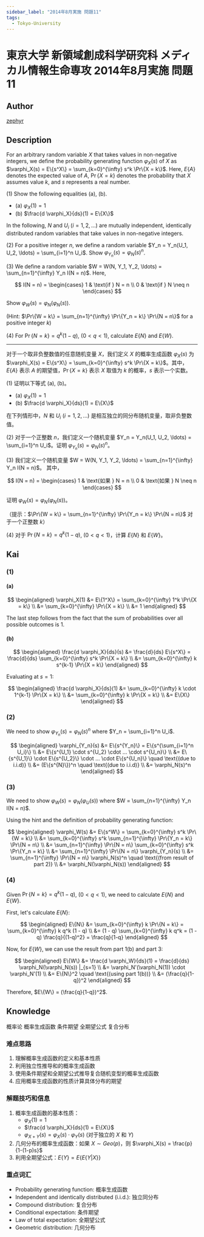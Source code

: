 ```yaml
---
sidebar_label: "2014年8月実施 問題11"
tags:
  - Tokyo-University
---
```


# 東京大学 新領域創成科学研究科 メディカル情報生命専攻 2014年8月実施 問題11

## **Author**
[zephyr](https://inshi-notes.zephyr-zdz.space/)

## **Description**
For an arbitrary random variable $X$ that takes values in non-negative integers, we define the probability generating function $\varphi_X(s)$ of $X$ as $\varphi_X(s) = E\{s^X\} = \sum_{k=0}^{\infty} s^k \Pr\{X = k\}$. Here, $E\{A\}$ denotes the expected value of $A$, $\Pr\{X = k\}$ denotes the probability that $X$ assumes value $k$, and $s$ represents a real number.

(1) Show the following equalities (a), (b).

- (a) $\varphi_X(1) = 1$
- (b) $\frac{d \varphi_X}{ds}(1) = E\{X\}$

In the following, $N$ and $U_i$ $(i = 1, 2, \ldots)$ are mutually independent, identically distributed random variables that take values in non-negative integers.

(2) For a positive integer $n$, we define a random variable $Y_n = Y_n(U_1, U_2, \ldots) = \sum_{i=1}^n U_i$. Show $\varphi_{Y_n}(s) = \varphi_N(s)^n$.

(3) We define a random variable $W = W(N, Y_1, Y_2, \ldots) = \sum_{n=1}^{\infty} Y_n I(N = n)$.
   Here,

$$
I(N = n) = 
   \begin{cases} 
   1 & \text{if } N = n \\
   0 & \text{if } N \neq n 
   \end{cases}
$$

Show $\varphi_W(s) = \varphi_N(\varphi_N(s))$.

(Hint: $\Pr\{W = k\} = \sum_{n=1}^{\infty} \Pr\{Y_n = k\} \Pr\{N = n\}$ for a positive integer $k$)

(4) For $\Pr\{N = k\} = q^k (1 - q)$, $(0 < q < 1)$, calculate $E\{N\}$ and $E\{W\}$.

---

对于一个取非负整数值的任意随机变量 $X$，我们定义 $X$ 的概率生成函数 $\varphi_X(s)$ 为 $\varphi_X(s) = E\{s^X\} = \sum_{k=0}^{\infty} s^k \Pr\{X = k\}$。其中，$E\{A\}$ 表示 $A$ 的期望值，$\Pr\{X = k\}$ 表示 $X$ 取值为 $k$ 的概率，$s$ 表示一个实数。

(1) 证明以下等式 (a), (b)。

- (a) $\varphi_X(1) = 1$
- (b) $\frac{d \varphi_X}{ds}(1) = E\{X\}$

在下列情形中，$N$ 和 $U_i$ $(i = 1, 2, \ldots)$ 是相互独立的同分布随机变量，取非负整数值。

(2) 对于一个正整数 $n$，我们定义一个随机变量 $Y_n = Y_n(U_1, U_2, \ldots) = \sum_{i=1}^n U_i$。证明 $\varphi_{Y_n}(s) = \varphi_N(s)^n$。

(3) 我们定义一个随机变量 $W = W(N, Y_1, Y_2, \ldots) = \sum_{n=1}^{\infty} Y_n I(N = n)$。
   其中，

$$
   I(N = n) = 
   \begin{cases} 
   1 & \text{如果 } N = n \\
   0 & \text{如果 } N \neq n 
   \end{cases}
$$

证明 $\varphi_W(s) = \varphi_N(\varphi_N(s))$。

（提示：$\Pr\{W = k\} = \sum_{n=1}^{\infty} \Pr\{Y_n = k\} \Pr\{N = n\}$ 对于一个正整数 $k$）

(4) 对于 $\Pr\{N = k\} = q^k (1 - q)$, $(0 < q < 1)$，计算 $E\{N\}$ 和 $E\{W\}$。

## **Kai**
### (1)
#### (a)

$$
\begin{aligned}
\varphi_X(1) &= E\{1^X\} = \sum_{k=0}^{\infty} 1^k \Pr\{X = k\} \\
&= \sum_{k=0}^{\infty} \Pr\{X = k\} \\
&= 1
\end{aligned}
$$

The last step follows from the fact that the sum of probabilities over all possible outcomes is 1.

#### (b)

$$
\begin{aligned}
\frac{d \varphi_X}{ds}(s) &= \frac{d}{ds} E\{s^X\} = \frac{d}{ds} \sum_{k=0}^{\infty} s^k \Pr\{X = k\} \\
&= \sum_{k=0}^{\infty} k s^{k-1} \Pr\{X = k\}
\end{aligned}
$$

Evaluating at $s = 1$:

$$
\begin{aligned}
\frac{d \varphi_X}{ds}(1) &= \sum_{k=0}^{\infty} k \cdot 1^{k-1} \Pr\{X = k\} \\
&= \sum_{k=0}^{\infty} k \Pr\{X = k\} \\
&= E\{X\}
\end{aligned}
$$

### (2)

We need to show $\varphi_{Y_n}(s) = \varphi_N(s)^n$ where $Y_n = \sum_{i=1}^n U_i$.

$$
\begin{aligned}
\varphi_{Y_n}(s) &= E\{s^{Y_n}\} = E\{s^{\sum_{i=1}^n U_i}\} \\
&= E\{s^{U_1} \cdot s^{U_2} \cdot ... \cdot s^{U_n}\} \\
&= E\{s^{U_1}\} \cdot E\{s^{U_2}\} \cdot ... \cdot E\{s^{U_n}\} \quad \text{(due to i.i.d)} \\
&= (E\{s^{N}\})^n \quad \text{(due to i.i.d)} \\
&= \varphi_N(s)^n
\end{aligned}
$$

### (3)

We need to show $\varphi_W(s) = \varphi_N(\varphi_U(s))$ where $W = \sum_{n=1}^{\infty} Y_n I(N = n)$.

Using the hint and the definition of probability generating function:

$$
\begin{aligned}
\varphi_W(s) &= E\{s^W\} = \sum_{k=0}^{\infty} s^k \Pr\{W = k\} \\
&= \sum_{k=0}^{\infty} s^k \sum_{n=1}^{\infty} \Pr\{Y_n = k\} \Pr\{N = n\} \\
&= \sum_{n=1}^{\infty} \Pr\{N = n\} \sum_{k=0}^{\infty} s^k \Pr\{Y_n = k\} \\
&= \sum_{n=1}^{\infty} \Pr\{N = n\} \varphi_{Y_n}(s) \\
&= \sum_{n=1}^{\infty} \Pr\{N = n\} \varphi_N(s)^n \quad \text{(from result of part 2)} \\
&= \varphi_N(\varphi_N(s))
\end{aligned}
$$

### (4)

Given $\Pr\{N = k\} = q^k (1 - q)$, $(0 < q < 1)$, we need to calculate $E\{N\}$ and $E\{W\}$.

First, let's calculate $E\{N\}$:

$$
\begin{aligned}
E\{N\} &= \sum_{k=0}^{\infty} k \Pr\{N = k\} = \sum_{k=0}^{\infty} k q^k (1 - q) \\
&= (1 - q) \sum_{k=0}^{\infty} k q^k = (1 - q) \frac{q}{(1-q)^2} = \frac{q}{1-q}
\end{aligned}
$$

Now, for $E\{W\}$, we can use the result from part 1(b) and part 3:

$$
\begin{aligned}
E\{W\} &= \frac{d \varphi_W}{ds}(1) = \frac{d}{ds} \varphi_N(\varphi_N(s)) |_{s=1} \\
&= \varphi_N'(\varphi_N(1)) \cdot \varphi_N'(1) \\
&= E\{N\}^2 \quad \text{(using part 1(b))} \\
&= (\frac{q}{1-q})^2
\end{aligned}
$$

Therefore, $E\{W\} = (\frac{q}{1-q})^2$.

## **Knowledge**

概率论 概率生成函数 条件期望 全期望公式 复合分布

### 难点思路

1. 理解概率生成函数的定义和基本性质
2. 利用独立性推导和的概率生成函数
3. 使用条件期望和全期望公式推导复合随机变型的概率生成函数
4. 应用概率生成函数的性质计算具体分布的期望

### 解题技巧和信息

1. 概率生成函数的基本性质：
   - $\varphi_X(1) = 1$
   - $\frac{d \varphi_X}{ds}(1) = E\{X\}$
   - $\varphi_{X+Y}(s) = \varphi_X(s) \cdot \varphi_Y(s)$ (对于独立的 $X$ 和 $Y$)
2. 几何分布的概率生成函数：如果 $X \sim Geo(p)$，则 $\varphi_X(s) = \frac{p}{1-(1-p)s}$
3. 利用全期望公式：$E\{Y\} = E\{E\{Y|X\}\}$

### 重点词汇

- Probability generating function: 概率生成函数
- Independent and identically distributed (i.i.d.): 独立同分布
- Compound distribution: 复合分布
- Conditional expectation: 条件期望
- Law of total expectation: 全期望公式
- Geometric distribution: 几何分布
